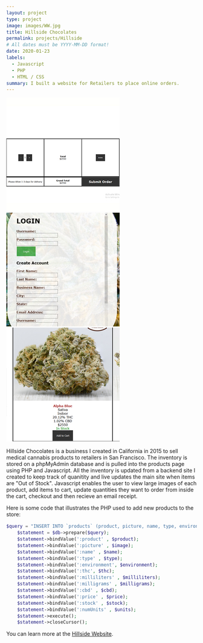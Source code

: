 ```yaml
---
layout: project
type: project
image: images/WW.jpg
title: Hillside Chocolates
permalink: projects/Hillside
# All dates must be YYYY-MM-DD format!
date: 2020-01-23
labels:
  - Javascript
  - PHP
  - HTML / CSS
summary: I built a website for Retailers to place online orders.
---
```


<div class="ui small rounded images">
  <img class="ui image" src="../images/checkout.jpg">
  <img class="ui image" src="../images/login.jpg">
  <img class="ui image" src="../images/add.jpg">
</div>

Hillside Chocolates is a business I created in California in 2015 to sell medical cannabis products to retailers in San Francisco.  The inventory is stored on a phpMyAdmin database and is pulled into the products page using PHP and Javascript.  All the inventory is updated from a backend site I created to keep track of quanitity and live updates the main site when items are "Out of Stock".  Javascript enables the user to view large images of each product, add items to cart, update quantities they want to order from inside the cart, checkout and then recieve an email receipt.

Here is some code that illustrates the PHP used to add new products to the store:

```php
$query = "INSERT INTO `products` (product, picture, name, type, environment, thc, milliliters, milligrams, cbd, price, stock, numUnits) VALUES (:product, :picture, :name, :type, :environment, :thc, :milliliters, :milligrams, :cbd, :price, :stock, :numUnits)";
	$statement = $db->prepare($query);
	$statement->bindValue(':product' , $product);
	$statement->bindValue(':picture' , $image);
	$statement->bindValue(':name' , $name);
	$statement->bindValue(':type' , $type);
	$statement->bindValue(':environment', $environment);
	$statement->bindValue(':thc', $thc);
	$statement->bindValue(':milliliters' , $milliliters);
	$statement->bindValue(':milligrams' , $milligrams);
	$statement->bindValue(':cbd' , $cbd);
	$statement->bindValue(':price' , $price);
	$statement->bindValue(':stock' , $stock);
	$statement->bindValue(':numUnits' , $units);
	$statement->execute();
	$statement->closeCursor();
```

You can learn more at the [Hillside Website](http://hillsidechocolates.com).

